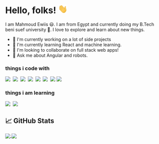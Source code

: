 # Hello, folks! <img src="https://raw.githubusercontent.com/mahmoudEwiis/mahmoudEwiis/master/wave.gif" width="30px">

I am Mahmoud Ewiis 😃. I am from Egypt and currently doing my B.Tech beni suef university 🏫. I love to explore and learn about new things.

 - 🔭 I'm currently working on a lot of side projects
 - 🌱 I'm currently learning React and machine learning.
 - 👯 I'm looking to collaborate on full stack web apps!
 - 💬 Ask me about Angular and robots.

<h3>things i code with</h3>

<span><img src="https://cdn.jsdelivr.net/gh/devicons/devicon@latest/icons/html5/html5-plain.svg" width="30px"></span>&nbsp;
<span><img src="https://cdn.jsdelivr.net/gh/devicons/devicon@latest/icons/css3/css3-plain.svg" width="30px"></span>&nbsp;
<span><img src="https://cdn.jsdelivr.net/gh/devicons/devicon@latest/icons/javascript/javascript-original.svg" width="30px"></span>&nbsp;
<span><img src="https://cdn.jsdelivr.net/gh/devicons/devicon@latest/icons/angularjs/angularjs-original.svg" width="30px"></span>&nbsp;
<span><img src="https://cdn.jsdelivr.net/gh/devicons/devicon@latest/icons/typescript/typescript-original.svg" width="30px"></span>&nbsp;
<span><img src="https://cdn.jsdelivr.net/gh/devicons/devicon@latest/icons/git/git-original.svg" width="30px"></span>&nbsp;
<span><img src="https://cdn.jsdelivr.net/gh/devicons/devicon@latest/icons/firebase/firebase-plain.svg" width="30px"></span>
<span><img src="https://cdn.jsdelivr.net/gh/devicons/devicon@latest/icons/bootstrap/bootstrap-original.svg" width="30px"></span>

<h3>things i am learning </h3>

<span><img src="https://image.flaticon.com/icons/png/512/2083/2083213.png" width="30px"></span>&nbsp;
<span><img src="https://cdn.jsdelivr.net/gh/devicons/devicon@latest/icons/react/react-original.svg" width="30px"></span>&nbsp;
## &#x1f4c8; GitHub Stats

<a href="https://github.com/mahmoudEwiis/mahmoudEwiis">
  <img align="center" src="https://github-readme-stats.vercel.app/api/top-langs/?username=mahmoudEwiis&hide=java,html,tex&title_color=ffffff&text_color=c9cacc&icon_color=2bbc8a&bg_color=1d1f21&langs_count=3" />
</a>
<a href="https://github.com/mahmoudEwiis/mahmoudEwiis">
  <img align="center" src="https://github-readme-stats.vercel.app/api?username=mahmoudEwiis&hide=["issues"]&show_icons=true" />
</a>


